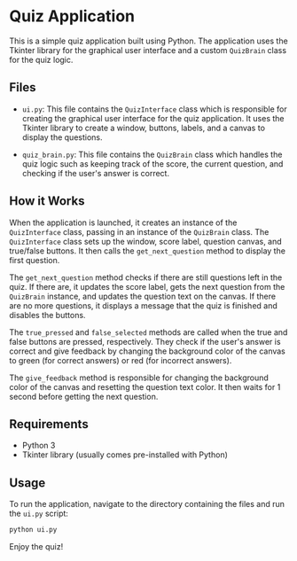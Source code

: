 # Quiz Application

This is a simple quiz application built using Python. The application uses the Tkinter library for the graphical user interface and a custom `QuizBrain` class for the quiz logic.

## Files

- `ui.py`: This file contains the `QuizInterface` class which is responsible for creating the graphical user interface for the quiz application. It uses the Tkinter library to create a window, buttons, labels, and a canvas to display the questions.

- `quiz_brain.py`: This file contains the `QuizBrain` class which handles the quiz logic such as keeping track of the score, the current question, and checking if the user's answer is correct.

## How it Works

When the application is launched, it creates an instance of the `QuizInterface` class, passing in an instance of the `QuizBrain` class. The `QuizInterface` class sets up the window, score label, question canvas, and true/false buttons. It then calls the `get_next_question` method to display the first question.

The `get_next_question` method checks if there are still questions left in the quiz. If there are, it updates the score label, gets the next question from the `QuizBrain` instance, and updates the question text on the canvas. If there are no more questions, it displays a message that the quiz is finished and disables the buttons.

The `true_pressed` and `false_selected` methods are called when the true and false buttons are pressed, respectively. They check if the user's answer is correct and give feedback by changing the background color of the canvas to green (for correct answers) or red (for incorrect answers).

The `give_feedback` method is responsible for changing the background color of the canvas and resetting the question text color. It then waits for 1 second before getting the next question.

## Requirements

- Python 3
- Tkinter library (usually comes pre-installed with Python)

## Usage

To run the application, navigate to the directory containing the files and run the `ui.py` script:

```bash
python ui.py
```

Enjoy the quiz!